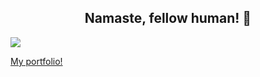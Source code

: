 <h2 align="center"> Namaste, fellow human! 🙏 </h2>

![](https://komarev.com/ghpvc/?username=gaxrai)

<p>
    <a href="http://ganeshrai.com/" target="_blank">My portfolio!</a>
</p>